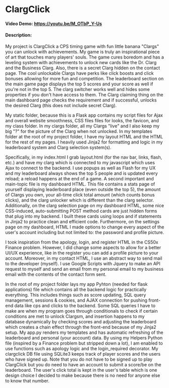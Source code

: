 # ClargClick
#### Video Demo:  https://youtu.be/M_OTbP_Y-Us
#### Description:
My project is ClargClick a CPS timing game with fun little banana "Clargs" you can unlock with achievements. My game is truly an inspirational piece of art that touches many players' souls. The game cures boredom and has a leveling system with achievements to unlock new cards like the Dr. Clarg and the Business Clarg. Also, there is a secret Clarg hidden on the contact page. The cool unlockable Clargs have perks like click boosts and click bonuses allowing for more fun and competition. The leaderboard section on the main game page displays the top 5 scores and your score as well if you're not in the top 5. The clarg switcher works well and hides some properties if you don't have access to them. The Clarg claiming thing on the main dashboard page checks the requirement and if successful, unlocks the desired Clarg (this does not include secret Clarg).

My static folder, because this is a Flask app contains my script files for Ajax and overall website smoothness, CSS files files for looks, the favicon, and my class folder. In my clargs folder, all my Clargs "live" and I also keep my big "?" for the picture of the Clarg when not unlocked. In my templates folder at the root of my project folder, I have my layout HTML and the HTML for the rest of my pages. I heavily used Jinja2 for formatting and logic in my leaderboard system and Clarg selection system(s).

Specifically, in my index.html I grab layout.html (for the nav bar, links, flash, etc.) and have my clarg which is connected to my javascript which uses Ajax to connect to the backend. I use popups as well as Flash for my UX and my leaderboard always shows the top 5 people and is updated every reload; a reload happens at the end of a game. A second important and main-topic file is my dashboard HTML. This file contains a stats page of yourself displaying leaderboard place (even outside the top 5), the amount of Clargs you own, your all-time click total amount (which counts bonus clicks), and the clarg unlocker which is different than the clarg selector. Additionally, on the clarg selection page on my dashboard HTML, some nice CSS-induced, auto-submitting POST method cards are just hidden forms that plug into my backend. I built these cards using loops and if statements in Jinja2 to practice clean and efficient code. Furthermore, on the settings page on my dashboard, HTML I made options to change every aspect of the user's account including but not limited to: the password and profile picture.

I took inspiration from the apology, login, and register HTML in the CS50x Finance problem. However, I did change some aspects to allow for a better UI/UX experience, like in the register you can add a profile picture to your account. Moreover, in my contact HTML, I use an abstract way to send mail to the developer (myself). I use Google Scripts with Jquery to make an API request to myself and send an email from my personal email to my business email with the contents of the contact form sent.

In the root of my project folder lays my app Pyhton (needed for flask applications) file which contains all the backend logic for practically everything. This includes things such as score updating, SQL query management, sessions & cookies, and AJAX connection for pushing front-end data like cps and clicks to the backend. Some SQL queries I have to make are when my program goes through conditionals to check if certain conditions are met to unlock Clargsm, and insertion happens to my database dynamically by checking scores and adjusting the leaderboard which creates a chain effect through the front-end because of my Jinja2 setup. My app.py renders my templates and has automatic refreshing of the leaderboard and personal (your account) data. By using my Helpers Python file (inspired by a Finance problem but stripped down a lot), I am enabled to use functions such as apology logic and the login_required decorator. My clargclick DB file using SQLite3 keeps track of player scores and the users who have signed up. Note that you do not have to be signed up to play ClargClick but you do need to have an account to submit a score/be on the leaderboard. The user's click total is kept in the user's table which is one design choice I decided to make because there is no need for anyone else to know that number.

